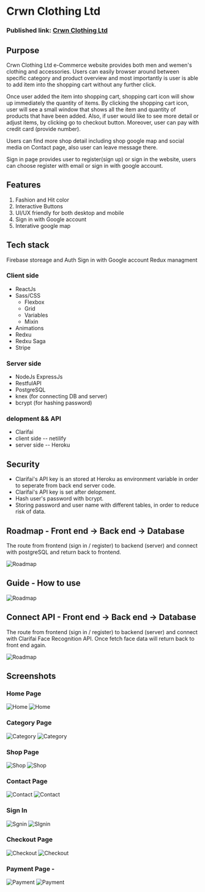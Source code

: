 # Crwn Clothing Ltd

### Published link: [Crwn Clothing Ltd](https://crwn-clothing-shop-company.herokuapp.com/)

## Purpose

Crwn Clothing Ltd e-Commerce website provides both men and wemen's clothing and accessories. Users can easily browser around between specific category and product overview and most importantly is user is able to add item into the shopping cart without any further click.

Once user added the item into shopping cart, shopping cart icon will show up immediately the quantity of items. By clicking the shopping cart icon, user will see a small window that shows all the item and quantity of products that have been added. Also, if user would like to see more detail or adjust items, by clicking go to checkout button. Moreover, user can pay with credit card (provide number).

Users can find more shop detail including shop google map and social media on Contact page, also user can leave message there.

Sign in page provides user to register(sign up) or sign in the website, users can choose register with email or sign in with google account.

## Features

1. Fashion and Hit color
1. Interactive Buttons
1. UI/UX friendly for both desktop and mobile
1. Sign in with Google account
1. Interative google map

## Tech stack

Firebase storeage and Auth
Sign in with Google account
Redux managment

### Client side

- ReactJs
- Sass/CSS
  - Flexbox
  - Grid
  - Variables
  - Mixin
- Animations
- Redxu
- Redxu Saga
- Stripe

### Server side

- NodeJs ExpressJs
- RestfulAPI
- PostgreSQL
- knex (for connecting DB and server)
- bcrypt (for hashing password)

### delopment && API

- Clarifai
- client side -- netilify
- server side -- Heroku

## Security

- Clarifai's API key is an stored at Heroku as environment variable in order to seperate from back end server code.
- Clarifai's API key is set after delopment.
- Hash user's password with bcrypt.
- Storing password and user name with different tables, in order to reduce risk of data.

## Roadmap - Front end -> Back end -> Database

The route from frontend (sign in / register) to backend (server) and connect with postgreSQL and return back to frontend.

![Roadmap](https://github.com/TanjaKuo/face-detection/blob/main/doc/full%20stack.png)

## Guide - How to use

![Roadmap](https://github.com/TanjaKuo/face-detection/blob/main/doc/face-use.png)

## Connect API - Front end -> Back end -> Database

The route from frontend (sign in / register) to backend (server) and connect with Clarifai Face Recognition API.
Once fetch face data will return back to front end again.

![Roadmap](https://github.com/TanjaKuo/face-detection/blob/main/doc/clarifai-api.png)

## Screenshots

### Home Page

![Home](https://github.com/TanjaKuo/clothing-site/blob/master/doc/home%20copy.png)
![Home](https://github.com/TanjaKuo/clothing-site/blob/master/doc/home-mobile.png)

### Category Page

![Category](https://github.com/TanjaKuo/clothing-site/blob/master/doc/category.png)
![Category](https://github.com/TanjaKuo/clothing-site/blob/master/doc/category-mobile.png)

### Shop Page

![Shop](https://github.com/TanjaKuo/clothing-site/blob/master/doc/product.png)
![Shop](https://github.com/TanjaKuo/clothing-site/blob/master/doc/product-mobile.png)

### Contact Page

![Contact](https://github.com/TanjaKuo/clothing-site/blob/master/doc/contact.png)
![Contact](https://github.com/TanjaKuo/clothing-site/blob/master/doc/contact-mobile.png)

### Sign In

![Sgnin](https://github.com/TanjaKuo/clothing-site/blob/master/doc/signin.png)
![SIgnin](https://github.com/TanjaKuo/clothing-site/blob/master/doc/signin-mobile.png)

### Checkout Page

![Checkout](https://github.com/TanjaKuo/clothing-site/blob/master/doc/checkout.png)
![Checkout](https://github.com/TanjaKuo/clothing-site/blob/master/doc/checkout-mobile.png)

### Payment Page -

![Payment](https://github.com/TanjaKuo/clothing-site/blob/master/doc/payment.png)
![Payment](https://github.com/TanjaKuo/clothing-site/blob/master/doc/payment-mobile.png)
